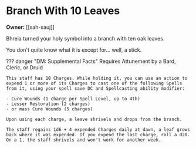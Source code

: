 # Branch With 10 Leaves

**Owner:** [[sah-sauj]]

Bhreia turned your holy symbol into a branch with ten oak leaves.

You don't quite know what it is except for... well, a stick.

??? danger "DM: Supplemental Facts"
    Requires Attunement by a Bard, Cleric, or Druid

    This staff has 10 Charges. While holding it, you can use an action to expend 1 or more of its Charges to cast one of the following Spells from it, using your spell save DC and Spellcasting ability modifier:

    - Cure Wounds (1 charge per Spell Level, up to 4th)
    - Lesser Restoration (2 charges)
    - or mass Cure Wounds (5 charges)

    Upon using each charge, a leave shrivels and drops from the branch.

    The staff regains 1d6 + 4 expended Charges daily at dawn, a leaf grows back where it was expended. If you expend the last charge, roll a d20. On a 1, the staff shrivels and won't work for another week.
